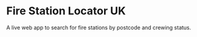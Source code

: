 # Fire Station Locator UK

A live web app to search for fire stations by postcode and crewing status.